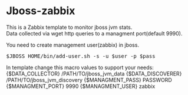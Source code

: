 # Jboss-zabbix

This is a Zabbix template to monitor jboss jvm stats.</br>
Data collected via wget http queries to a managment port(default 9990).</b>

You need to create management user(zabbix) in jboss.
<pre>$JBOSS_HOME/bin/add-user.sh -s -u $user -p $pass</pre>

In template change this macro values to support your needs:<br>
{$DATA_COLLECTOR}  /PATH/TO/jboss_jvm_data
{$DATA_DISCOVERER} /PATH/TO/jboss_jvm_discovery
{$MANAGMENT_PASS}  PASSWORD
{$MANAGMENT_PORT}  9990
{$MANAGMENT_USER}  zabbix
